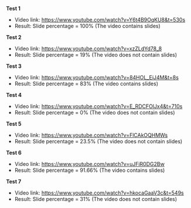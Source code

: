 **Test 1**

* Video link: https://www.youtube.com/watch?v=Y6t4B9OqKU8&t=530s
* Result: Slide percentage = 100% (The video contains slides)

**Test 2**

* Video link: https://www.youtube.com/watch?v=xzZLdYd78_8
* Result: Slide percentage = 19% (The video does not contain slides)

**Test 3**

* Video link: https://www.youtube.com/watch?v=84HOL_EiJ4M&t=8s
* Result: Slide percentage = 83% (The video contains slides)

**Test 4**

* Video link: https://www.youtube.com/watch?v=E_RDCFOlJx4&t=710s
* Result: Slide percentage = 0% (The video does not contain slides)

**Test 5**

* Video link: https://www.youtube.com/watch?v=FlCAkOQHMWs
* Result: Slide percentage = 23.5% (The video does not contain slides)

**Test 6**

* Video link: https://www.youtube.com/watch?v=uJFiR0DG2Bw
* Result: Slide percentage = 91.66% (The video contains slides)

**Test 7**

* Video link: https://www.youtube.com/watch?v=hkocaGaaV3c&t=549s
* Result: Slide percentage = 31% (The video does not contain slides)
